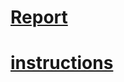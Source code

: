 # [Report](Report.md)

# [instructions](https://developer.paypal.com/docs/connect-with-paypal/integrate/) 
